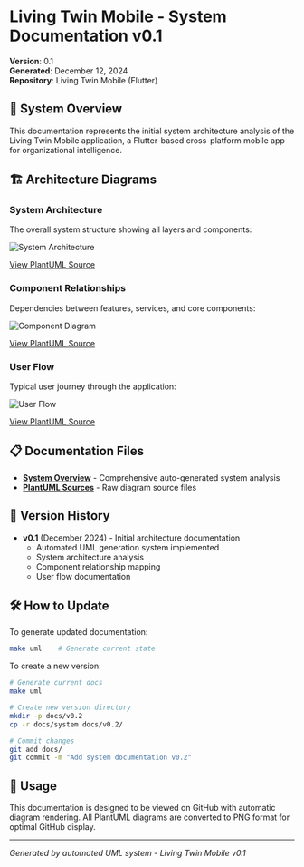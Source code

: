 # Living Twin Mobile - System Documentation v0.1

**Version**: 0.1  
**Generated**: December 12, 2024  
**Repository**: Living Twin Mobile (Flutter)

## 📱 System Overview

This documentation represents the initial system architecture analysis of the Living Twin Mobile application, a Flutter-based cross-platform mobile app for organizational intelligence.

## 🏗️ Architecture Diagrams

### System Architecture
The overall system structure showing all layers and components:

![System Architecture](./system/Living%20Twin%20Mobile%20System%20Architecture.png)

[View PlantUML Source](./system/system_architecture.puml)

### Component Relationships
Dependencies between features, services, and core components:

![Component Diagram](./system/Living%20Twin%20Mobile%20Component%20Diagram.png)

[View PlantUML Source](./system/component_diagram.puml)

### User Flow
Typical user journey through the application:

![User Flow](./system/Living%20Twin%20Mobile%20User%20Flow.png)

[View PlantUML Source](./system/user_flow.puml)

## 📋 Documentation Files

- **[System Overview](./system/SYSTEM.md)** - Comprehensive auto-generated system analysis
- **[PlantUML Sources](./system/)** - Raw diagram source files

## 🔄 Version History

- **v0.1** (December 2024) - Initial architecture documentation
  - Automated UML generation system implemented  
  - System architecture analysis
  - Component relationship mapping
  - User flow documentation

## 🛠️ How to Update

To generate updated documentation:

```bash
make uml    # Generate current state
```

To create a new version:

```bash
# Generate current docs
make uml

# Create new version directory  
mkdir -p docs/v0.2
cp -r docs/system docs/v0.2/

# Commit changes
git add docs/
git commit -m "Add system documentation v0.2"
```

## 📖 Usage

This documentation is designed to be viewed on GitHub with automatic diagram rendering. All PlantUML diagrams are converted to PNG format for optimal GitHub display.

---
*Generated by automated UML system - Living Twin Mobile v0.1*